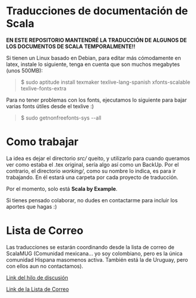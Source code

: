 ﻿Traducciones de documentación de Scala
======================================


**EN ESTE REPOSITORIO MANTENDRÉ LA TRADUCCIÓN DE ALGUNOS DE LOS DOCUMENTOS DE SCALA TEMPORALMENTE!!**

Si tienen un Linux basado en Debian, para editar más cómodamente en latex, instale lo siguiente, tenga en cuenta que son muchos megabytes (unos 500MB):

> $ sudo aptitude install texmaker texlive-lang-spanish xfonts-scalable texlive-fonts-extra


Para no tener problemas con los fonts, ejecutamos lo siguiente para bajar varias fonts útiles desde el texlive :)

> $ sudo getnonfreefonts-sys --all



Como trabajar
=============

La idea es dejar el directorio *src/* queito, y utilizarlo para cuando queramos ver como estaba el .tex original, sería algo así como un BackUp. Por el contrario, el directorio *working/*, como su nombre lo indica, es para ir trabajando. En él estará una carpeta por cada proyecto de traducción.

Por el momento, solo está **Scala by Example**.

Si tienes pensado colaborar, no dudes en contactarme para incluir los aportes que hagas :)


Lista de Correo
===============

Las traducciones se estarán coordinando desde la lista de correo de ScalaMUG (Comunidad mexicana... yo soy colombiano, pero es la única comunidad Hispana masomenos activa. También está la de Uruguay, pero con ellos aun no contactamos).

[Link del hilo de discusión](https://groups.google.com/forum/#!topic/scalamug/PmqaGLz2OUM)

[Link de la Lista de Correo](https://groups.google.com/forum/#!forum/scalamug)
